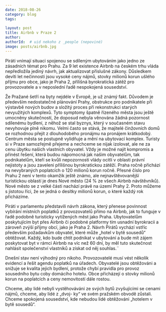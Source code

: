 ```yaml
---
date: 2018-08-26
category: blog
tags:
    
layout: post
title: Airbnb v Praze 2
author:
authorId:  # uid nekoho z _people (nepoviné)
image: posts/airbnb.jpg
---
```



Piráti vnímají situaci spojenou se sdíleným ubytováním jako jedno ze zásadních témat pro Prahu. Za 9 let existence Airbnb na českém trhu vláda nepředložila jediný návrh, jak aktualizovat příslušné zákony. Důsledkem devíti let nečinnosti jsou vysoké ceny nájmů, stovky milionů korun ušlého příjmu pro obce, jako je Praha 2, přílišná byrokratická zátěž pro provozovatele a v neposlední řadě nespokojená sousedství.

Že Pražané šetří na byty nejdéle v Evropě, je už známý fakt. Důvodem je především nedostatečné plánování Prahy, obstrukce pro podnikatele při výstavbě nových budov a složitý proces při rekonstrukci starých nevyužitých komplexů. Tyto symptomy špatně řízeného města jsou ještě umocněny skutečností, že doposud nebyla věnována žádná pozornost sdílenému bydlení, z něhož se stal byznys, který v současném stavu nevyhovuje plně nikomu. Velmi často se stává, že majitelé činžovních domů se rozhodnou přejít z dlouhodobého pronájmu na pronájem krátkodobý. Centrum města se postupně vylidňuje a mění na ubytovací komplex. Turisty si v Praze samozřejmě přejeme a nechceme se nijak izolovat, ale ne za cenu úbytku našich vlastních obyvatel. Vždy je možné najít kompromis a přinést řešení, která budou nápomocná jak našim obyvatelům, tak podnikatelům, kteří se kvůli nepozornosti vlády ocitli v oblasti právní nejistoty a jsou zaveleni přílišnou byrokratickou zátěží.
Praha ročně přichází na nevybraných poplatcích o 120 milionů korun ročně. Přesné číslo pro Prahu 2 není v tento okamžik ještě známo, ale nejnavštěvovanější turistickou oblastí je dnes Nové město (24 % ze všech Airbnb návštěvníků). Nové město se z velké části nachází právě na území Prahy 2. Proto můžeme s jistotou říci, že se jedná o desítky milionů korun, o které každý rok přicházíme.

Piráti v parlamentu představili návrh zákona, který přenese povinnost vybírání místních poplatků z provozovatelů přímo na Airbnb, jak to funguje v řadě podobně turisticky vytížených měst jako Praha. Ubytovatelům poskytujícím byt přes Airbnb či podobné platformy tím usnadní byrokracii a zároveň zvýší příjmy obcí, jako je Praha 2. Návrh Pirátů vychází vstříc především požadavkům obyvatel, které může „hotel v bytě sousedů“ obtěžovat. Každý, kdo bude chtít podnikat v ubytování a bude mít zájem poskytovat byt v rámci Airbnb na víc než 60 dní, by měl tuto skutečnost nahlásit společenství vlastníků a získat od něj souhlas.¨

Dnešní stav není výhodný pro nikoho. Provozovatelé musí vést několik evidencí a řešit agendu poplatků na úřadech. Obyvatelé jsou obtěžováni a snižuje se kvalita jejich bydlení, protože chybí pravidla pro provoz sousedního bytu coby domácího hotelu. Obce přicházejí o stovky milionů korun na poplatcích a ceny nemovitostí dále rostou.

Chceme, aby lidé nebyli vystěhováváni ze svých bytů zvyšujícími se cenami nájmů, chceme, aby lidé z „dvoj- ky“ ve svém pražském obvodě zůstali. Chceme spokojená sousedství, kde nebudou lidé obtěžováni „hotelem v bytě sousedů“.

